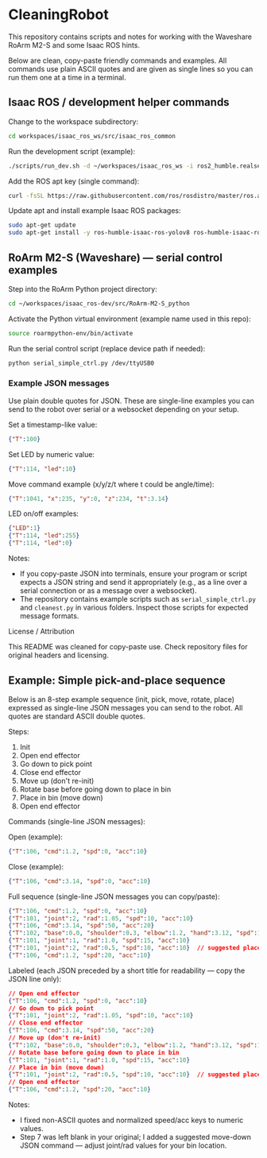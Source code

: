 # CleaningRobot

This repository contains scripts and notes for working with the Waveshare RoArm M2-S and some Isaac ROS hints.

Below are clean, copy-paste friendly commands and examples. All commands use plain ASCII quotes and are given as single lines so you can run them one at a time in a terminal.

## Isaac ROS / development helper commands

Change to the workspace subdirectory:

```bash
cd workspaces/isaac_ros_ws/src/isaac_ros_common
```

Run the development script (example):

```bash
./scripts/run_dev.sh -d ~/workspaces/isaac_ros_ws -i ros2_humble.realsense
```

Add the ROS apt key (single command):

```bash
curl -fsSL https://raw.githubusercontent.com/ros/rosdistro/master/ros.asc | sudo gpg --dearmor -o /usr/share/keyrings/ros-archive-keyring.gpg
```

Update apt and install example Isaac ROS packages:

```bash
sudo apt-get update
sudo apt-get install -y ros-humble-isaac-ros-yolov8 ros-humble-isaac-ros-dnn-image-encoder ros-humble-isaac-ros-tensor-rt
```

## RoArm M2-S (Waveshare) — serial control examples

Step into the RoArm Python project directory:

```bash
cd ~/workspaces/isaac_ros-dev/src/RoArm-M2-S_python
```

Activate the Python virtual environment (example name used in this repo):

```bash
source roarmpython-env/bin/activate
```

Run the serial control script (replace device path if needed):

```bash
python serial_simple_ctrl.py /dev/ttyUSB0
```

### Example JSON messages

Use plain double quotes for JSON. These are single-line examples you can send to the robot over serial or a websocket depending on your setup.

Set a timestamp-like value:

```json
{"T":100}
```

Set LED by numeric value:

```json
{"T":114, "led":10}
```

Move command example (x/y/z/t where t could be angle/time):

```json
{"T":1041, "x":235, "y":0, "z":234, "t":3.14}
```

LED on/off examples:

```json
{"LED":1}
{"T":114, "led":255}
{"T":114, "led":0}
```

Notes:

- If you copy-paste JSON into terminals, ensure your program or script expects a JSON string and send it appropriately (e.g., as a line over a serial connection or as a message over a websocket).
- The repository contains example scripts such as `serial_simple_ctrl.py` and `cleanest.py` in various folders. Inspect those scripts for expected message formats.

License / Attribution

This README was cleaned for copy-paste use. Check repository files for original headers and licensing.

## Example: Simple pick-and-place sequence

Below is an 8-step example sequence (init, pick, move, rotate, place) expressed as single-line JSON messages you can send to the robot. All quotes are standard ASCII double quotes.

Steps:

1. Init
2. Open end effector
3. Go down to pick point
4. Close end effector
5. Move up (don't re-init)
6. Rotate base before going down to place in bin
7. Place in bin (move down)
8. Open end effector

Commands (single-line JSON messages):

Open (example):
```json
{"T":106, "cmd":1.2, "spd":0, "acc":10}
```

Close (example):
```json
{"T":106, "cmd":3.14, "spd":0, "acc":10}
```

Full sequence (single-line JSON messages you can copy/paste):

```json
{"T":106, "cmd":1.2, "spd":0, "acc":10}
{"T":101, "joint":2, "rad":1.05, "spd":10, "acc":10}
{"T":106, "cmd":3.14, "spd":50, "acc":20}
{"T":102, "base":0.0, "shoulder":0.3, "elbow":1.2, "hand":3.12, "spd":15, "acc":10}
{"T":101, "joint":1, "rad":1.0, "spd":15, "acc":10}
{"T":101, "joint":2, "rad":0.5, "spd":10, "acc":10}  // suggested place command: adjust rad for your bin
{"T":106, "cmd":1.2, "spd":20, "acc":10}
```

Labeled (each JSON preceded by a short title for readability — copy the JSON line only):

```json
// Open end effector
{"T":106, "cmd":1.2, "spd":0, "acc":10}
// Go down to pick point
{"T":101, "joint":2, "rad":1.05, "spd":10, "acc":10}
// Close end effector
{"T":106, "cmd":3.14, "spd":50, "acc":20}
// Move up (don't re-init)
{"T":102, "base":0.0, "shoulder":0.3, "elbow":1.2, "hand":3.12, "spd":15, "acc":10}
// Rotate base before going down to place in bin
{"T":101, "joint":1, "rad":1.0, "spd":15, "acc":10}
// Place in bin (move down)
{"T":101, "joint":2, "rad":0.5, "spd":10, "acc":10}  // suggested place command: adjust rad for your bin
// Open end effector
{"T":106, "cmd":1.2, "spd":20, "acc":10}
```

Notes:
- I fixed non-ASCII quotes and normalized speed/acc keys to numeric values.
- Step 7 was left blank in your original; I added a suggested move-down JSON command — adjust joint/rad values for your bin location.


